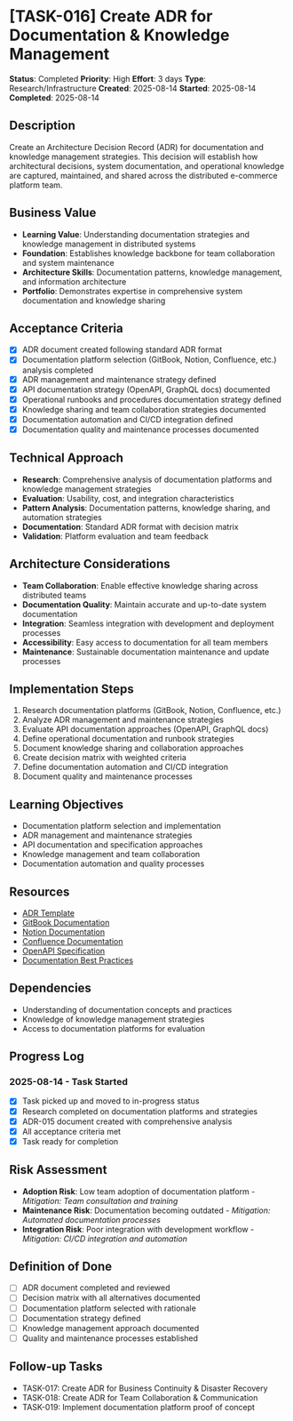 # [TASK-016] Create ADR for Documentation & Knowledge Management

**Status**: Completed
**Priority**: High
**Effort**: 3 days
**Type**: Research/Infrastructure
**Created**: 2025-08-14
**Started**: 2025-08-14
**Completed**: 2025-08-14

## Description
Create an Architecture Decision Record (ADR) for documentation and knowledge management strategies. This decision will establish how architectural decisions, system documentation, and operational knowledge are captured, maintained, and shared across the distributed e-commerce platform team.

## Business Value
- **Learning Value**: Understanding documentation strategies and knowledge management in distributed systems
- **Foundation**: Establishes knowledge backbone for team collaboration and system maintenance
- **Architecture Skills**: Documentation patterns, knowledge management, and information architecture
- **Portfolio**: Demonstrates expertise in comprehensive system documentation and knowledge sharing

## Acceptance Criteria
- [x] ADR document created following standard ADR format
- [x] Documentation platform selection (GitBook, Notion, Confluence, etc.) analysis completed
- [x] ADR management and maintenance strategy defined
- [x] API documentation strategy (OpenAPI, GraphQL docs) documented
- [x] Operational runbooks and procedures documentation strategy defined
- [x] Knowledge sharing and team collaboration strategies documented
- [x] Documentation automation and CI/CD integration defined
- [x] Documentation quality and maintenance processes documented

## Technical Approach
- **Research**: Comprehensive analysis of documentation platforms and knowledge management strategies
- **Evaluation**: Usability, cost, and integration characteristics
- **Pattern Analysis**: Documentation patterns, knowledge sharing, and automation strategies
- **Documentation**: Standard ADR format with decision matrix
- **Validation**: Platform evaluation and team feedback

## Architecture Considerations
- **Team Collaboration**: Enable effective knowledge sharing across distributed teams
- **Documentation Quality**: Maintain accurate and up-to-date system documentation
- **Integration**: Seamless integration with development and deployment processes
- **Accessibility**: Easy access to documentation for all team members
- **Maintenance**: Sustainable documentation maintenance and update processes

## Implementation Steps
1. Research documentation platforms (GitBook, Notion, Confluence, etc.)
2. Analyze ADR management and maintenance strategies
3. Evaluate API documentation approaches (OpenAPI, GraphQL docs)
4. Define operational documentation and runbook strategies
5. Document knowledge sharing and collaboration approaches
6. Create decision matrix with weighted criteria
7. Define documentation automation and CI/CD integration
8. Document quality and maintenance processes

## Learning Objectives
- Documentation platform selection and implementation
- ADR management and maintenance strategies
- API documentation and specification approaches
- Knowledge management and team collaboration
- Documentation automation and quality processes

## Resources
- [ADR Template](architecture/adrs/)
- [GitBook Documentation](https://docs.gitbook.com/)
- [Notion Documentation](https://developers.notion.com/)
- [Confluence Documentation](https://developer.atlassian.com/cloud/confluence/)
- [OpenAPI Specification](https://swagger.io/specification/)
- [Documentation Best Practices](https://www.docslikecode.com/)

## Dependencies
- Understanding of documentation concepts and practices
- Knowledge of knowledge management strategies
- Access to documentation platforms for evaluation

## Progress Log

### 2025-08-14 - Task Started
- [x] Task picked up and moved to in-progress status
- [x] Research completed on documentation platforms and strategies
- [x] ADR-015 document created with comprehensive analysis
- [x] All acceptance criteria met
- [x] Task ready for completion

## Risk Assessment
- **Adoption Risk**: Low team adoption of documentation platform - *Mitigation: Team consultation and training*
- **Maintenance Risk**: Documentation becoming outdated - *Mitigation: Automated documentation processes*
- **Integration Risk**: Poor integration with development workflow - *Mitigation: CI/CD integration and automation*

## Definition of Done
- [ ] ADR document completed and reviewed
- [ ] Decision matrix with all alternatives documented
- [ ] Documentation platform selected with rationale
- [ ] Documentation strategy defined
- [ ] Knowledge management approach documented
- [ ] Quality and maintenance processes established

## Follow-up Tasks
- TASK-017: Create ADR for Business Continuity & Disaster Recovery
- TASK-018: Create ADR for Team Collaboration & Communication
- TASK-019: Implement documentation platform proof of concept
